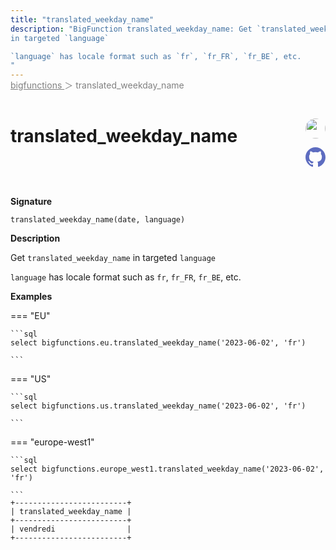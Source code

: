 ```yaml
---
title: "translated_weekday_name"
description: "BigFunction translated_weekday_name: Get `translated_weekday_name`
in targeted `language`

`language` has locale format such as `fr`, `fr_FR`, `fr_BE`, etc.
"
---
```


<span style="color: gray; position: relative; top: -1rem">
  <a href=".." style="color: gray">bigfunctions </a> ＞ translated_weekday_name
</span>

# translated_weekday_name


<div style="position: relative; top: -4rem; margin-bottom:  -2rem; text-align: right; z-index: 9999;">
  
  <a href="https://www.linkedin.com/in/farida-sadoun/" title="Author: Farida SADOUN" target="_blank">
    <img src="https://media.licdn.com/dms/image/C4D03AQHJJCxdo82rrg/profile-displayphoto-shrink_200_200/0/1642020323982?e=1691020800&v=beta&t=B5FC6bqSd0128-WkwoTUGcldD6yKb_Zz0tMZ5M5sDHw" width="32" style=" border-radius: 50% !important">
  </a>
  
  <a href="{REPO_URL}/tree/main/bigfunctions/translated_weekday_name.yaml" title="Edit on GitHub" target="_blank"><svg xmlns="http://www.w3.org/2000/svg" width="32" height="32" viewBox="0 0 24 24"><path fill="#5d6cc0" d="M12 0c-6.626 0-12 5.373-12 12 0 5.302 3.438 9.8 8.207 11.387.599.111.793-.261.793-.577v-2.234c-3.338.726-4.033-1.416-4.033-1.416-.546-1.387-1.333-1.756-1.333-1.756-1.089-.745.083-.729.083-.729 1.205.084 1.839 1.237 1.839 1.237 1.07 1.834 2.807 1.304 3.492.997.107-.775.418-1.305.762-1.604-2.665-.305-5.467-1.334-5.467-5.931 0-1.311.469-2.381 1.236-3.221-.124-.303-.535-1.524.117-3.176 0 0 1.008-.322 3.301 1.23.957-.266 1.983-.399 3.003-.404 1.02.005 2.047.138 3.006.404 2.291-1.552 3.297-1.23 3.297-1.23.653 1.653.242 2.874.118 3.176.77.84 1.235 1.911 1.235 3.221 0 4.609-2.807 5.624-5.479 5.921.43.372.823 1.102.823 2.222v3.293c0 .319.192.694.801.576 4.765-1.589 8.199-6.086 8.199-11.386 0-6.627-5.373-12-12-12z"/></svg></a>
</div>



**Signature** 
```
translated_weekday_name(date, language)
```

**Description**

Get `translated_weekday_name`
in targeted `language`

`language` has locale format such as `fr`, `fr_FR`, `fr_BE`, etc.






**Examples**













=== "EU"

    ```sql
    select bigfunctions.eu.translated_weekday_name('2023-06-02', 'fr')
    
    ```




=== "US"

    ```sql
    select bigfunctions.us.translated_weekday_name('2023-06-02', 'fr')
    
    ```




=== "europe-west1"

    ```sql
    select bigfunctions.europe_west1.translated_weekday_name('2023-06-02', 'fr')
    
    ```









<pre style="margin-top: -1rem;">
<code style="padding-top: 0px; padding-bottom: 0px;">+-------------------------+
| translated_weekday_name |
+-------------------------+
| vendredi                |
+-------------------------+
</code>
</pre>









